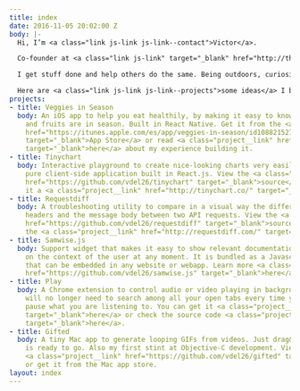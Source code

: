 ```yaml
---
title: index
date: 2016-11-05 20:02:00 Z
body: |-
  Hi, I’m <a class="link js-link js-link--contact">Victor</a>.

  Co-founder at <a class="link js-link" target="_blank" href="http://thenorthstudio.com">North</a>, a digital product studio from Barcelona.

  I get stuff done and help others do the same. Being outdoors, curiosity, authenticity, and life’s simple pleasures &mdash;like great food&mdash; turn me on.

  Here are <a class="link js-link js-link--projects">some ideas</a> I build for fun on my free time.
projects:
- title: Veggies in Season
  body: An iOS app to help you eat healthily, by making it easy to know which vegetables
    and fruits are in season. Built in React Native. Get it from the <a class="project__link"
    href="https://itunes.apple.com/es/app/veggies-in-season/id1088215278?l=en&mt=8"
    target="_blank">App Store</a> or read <a class="project__link" href="https://medium.com/@vdg/building-an-ios-app-in-react-native-3db2f73fe878#.3ah7uud6p"
    target="_blank">here</a> about my experience building it.
- title: Tinychart
  body: Interactive playground to create nice-looking charts very easily. It is a
    pure client-side application built in React.js. View the <a class="project__link"
    href="https://github.com/vdel26/tinychart" target="_blank">source</a> or give
    it a <a class="project__link" href="http://tinychart.co/" target="_blank">try</a>.
- title: Requestdiff
  body: A troubleshooting utility to compare in a visual way the differences in HTTP
    headers and the message body between two API requests. View the <a class="project__link"
    href="https://github.com/vdel26/requestdiff" target="_blank">source</a> or visit
    the <a class="project__link" href="http://requestdiff.com/" target="_blank">site</a>.
- title: Samwise.js
  body: Support widget that makes it easy to show relevant documentation links based
    on the context of the user at any moment. It is bundled as a Javascript/CSS library
    that can be embedded in any website or webapp. Learn more <a class="project__link"
    href="https://github.com/vdel26/samwise.js" target="_blank">here</a>
- title: Play
  body: A Chrome extension to control audio or video playing in background tabs. You
    will no longer need to search among all your open tabs every time you have to
    pause what you are listening to. You can get it <a class="project__link" href="https://github.com/vdel26/play"
    target="_blank">here</a> or check the source code <a class="project__link" href="https://github.com/vdel26/play"
    target="_blank">here</a>.
- title: Gifted
  body: A tiny Mac app to generate looping GIFs from videos. Just drag&drop and it
    is ready to go. Also my first stint at Objective-C development. View the source
    <a class="project__link" href="https://github.com/vdel26/gifted" target="_blank">here</a>
    or get it from the Mac app store.
layout: index
---
```


